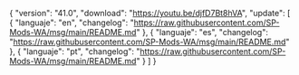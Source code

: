{ "version": "41.0",
    "download": "https://youtu.be/djfD7Bt8hVA",
     "update":
     [ { "languaje": "en",
         "changelog": "https://raw.githubusercontent.com/SP-Mods-WA/msg/main/README.md" },
          { "languaje": "es",
         "changelog": "https://raw.githubusercontent.com/SP-Mods-WA/msg/main/README.md" },
        { "languaje": "pt", "changelog": "https://raw.githubusercontent.com/SP-Mods-WA/msg/main/README.md"
   }
   ]
 }
